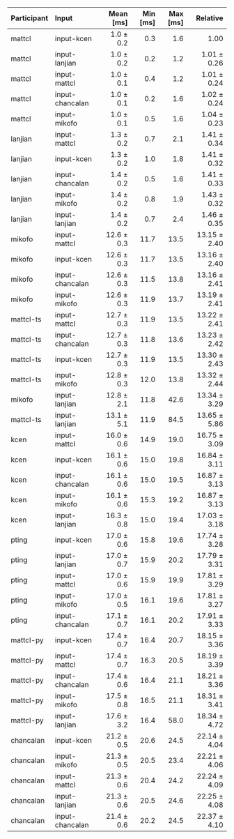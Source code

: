 | Participant | Input | Mean [ms] | Min [ms] | Max [ms] | Relative |
|:---|:---|---:|---:|---:|---:|
| mattcl | input-kcen | 1.0 ± 0.2 | 0.3 | 1.6 | 1.00 |
| mattcl | input-lanjian | 1.0 ± 0.2 | 0.2 | 1.2 | 1.01 ± 0.26 |
| mattcl | input-mattcl | 1.0 ± 0.1 | 0.4 | 1.2 | 1.01 ± 0.24 |
| mattcl | input-chancalan | 1.0 ± 0.1 | 0.2 | 1.6 | 1.02 ± 0.24 |
| mattcl | input-mikofo | 1.0 ± 0.1 | 0.5 | 1.6 | 1.04 ± 0.23 |
| lanjian | input-mattcl | 1.3 ± 0.2 | 0.7 | 2.1 | 1.41 ± 0.34 |
| lanjian | input-kcen | 1.3 ± 0.2 | 1.0 | 1.8 | 1.41 ± 0.32 |
| lanjian | input-chancalan | 1.4 ± 0.2 | 0.5 | 1.6 | 1.41 ± 0.33 |
| lanjian | input-mikofo | 1.4 ± 0.2 | 0.8 | 1.9 | 1.43 ± 0.32 |
| lanjian | input-lanjian | 1.4 ± 0.2 | 0.7 | 2.4 | 1.46 ± 0.35 |
| mikofo | input-mattcl | 12.6 ± 0.3 | 11.7 | 13.5 | 13.15 ± 2.40 |
| mikofo | input-kcen | 12.6 ± 0.3 | 11.7 | 13.5 | 13.16 ± 2.40 |
| mikofo | input-chancalan | 12.6 ± 0.3 | 11.5 | 13.8 | 13.16 ± 2.41 |
| mikofo | input-mikofo | 12.6 ± 0.3 | 11.9 | 13.7 | 13.19 ± 2.41 |
| mattcl-ts | input-mattcl | 12.7 ± 0.3 | 11.9 | 13.5 | 13.22 ± 2.41 |
| mattcl-ts | input-chancalan | 12.7 ± 0.3 | 11.8 | 13.6 | 13.23 ± 2.42 |
| mattcl-ts | input-kcen | 12.7 ± 0.3 | 11.9 | 13.5 | 13.30 ± 2.43 |
| mattcl-ts | input-mikofo | 12.8 ± 0.3 | 12.0 | 13.8 | 13.32 ± 2.44 |
| mikofo | input-lanjian | 12.8 ± 2.1 | 11.8 | 42.6 | 13.34 ± 3.29 |
| mattcl-ts | input-lanjian | 13.1 ± 5.1 | 11.9 | 84.5 | 13.65 ± 5.86 |
| kcen | input-mattcl | 16.0 ± 0.6 | 14.9 | 19.0 | 16.75 ± 3.09 |
| kcen | input-kcen | 16.1 ± 0.6 | 15.0 | 19.8 | 16.84 ± 3.11 |
| kcen | input-chancalan | 16.1 ± 0.6 | 15.0 | 19.5 | 16.87 ± 3.13 |
| kcen | input-mikofo | 16.1 ± 0.6 | 15.3 | 19.2 | 16.87 ± 3.13 |
| kcen | input-lanjian | 16.3 ± 0.8 | 15.0 | 19.4 | 17.03 ± 3.18 |
| pting | input-kcen | 17.0 ± 0.6 | 15.8 | 19.6 | 17.74 ± 3.28 |
| pting | input-lanjian | 17.0 ± 0.7 | 15.9 | 20.2 | 17.79 ± 3.31 |
| pting | input-mattcl | 17.0 ± 0.6 | 15.9 | 19.9 | 17.81 ± 3.29 |
| pting | input-mikofo | 17.0 ± 0.5 | 16.1 | 19.6 | 17.81 ± 3.27 |
| pting | input-chancalan | 17.1 ± 0.7 | 16.1 | 20.2 | 17.91 ± 3.33 |
| mattcl-py | input-kcen | 17.4 ± 0.7 | 16.4 | 20.7 | 18.15 ± 3.36 |
| mattcl-py | input-mattcl | 17.4 ± 0.7 | 16.3 | 20.5 | 18.19 ± 3.39 |
| mattcl-py | input-chancalan | 17.4 ± 0.6 | 16.4 | 21.1 | 18.21 ± 3.36 |
| mattcl-py | input-mikofo | 17.5 ± 0.8 | 16.5 | 21.1 | 18.31 ± 3.41 |
| mattcl-py | input-lanjian | 17.6 ± 3.2 | 16.4 | 58.0 | 18.34 ± 4.72 |
| chancalan | input-kcen | 21.2 ± 0.5 | 20.6 | 24.5 | 22.14 ± 4.04 |
| chancalan | input-mikofo | 21.3 ± 0.5 | 20.5 | 23.4 | 22.21 ± 4.06 |
| chancalan | input-mattcl | 21.3 ± 0.6 | 20.4 | 24.2 | 22.24 ± 4.09 |
| chancalan | input-lanjian | 21.3 ± 0.6 | 20.5 | 24.6 | 22.25 ± 4.08 |
| chancalan | input-chancalan | 21.4 ± 0.6 | 20.2 | 24.5 | 22.37 ± 4.10 |
